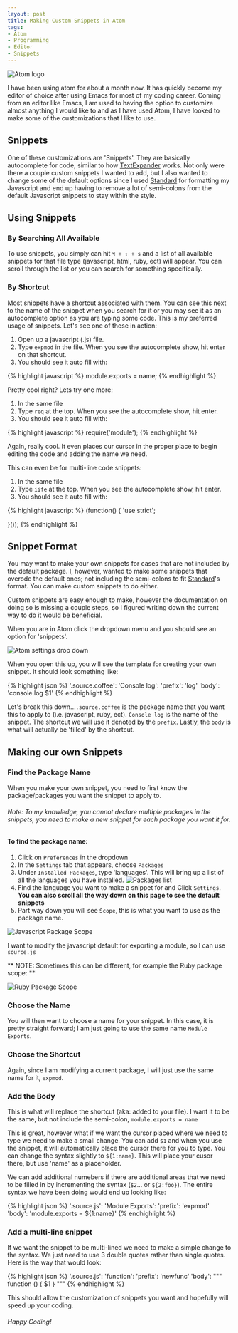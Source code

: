 ```yaml
---
layout: post
title: Making Custom Snippets in Atom
tags:
- Atom
- Programming
- Editor
- Snippets
---
```

![Atom logo](./assets/images/atom-custom-snippets/atom-custom-snippets.png)
<br>

I have been using atom for about a month now. It has quickly become my editor of choice after using Emacs for most of my coding career. Coming from an editor like Emacs, I am used to having the option to customize almost anything I would like to and as I have used Atom, I have looked to make some of the customizations that I like to use.

## Snippets
One of these customizations are 'Snippets'. They are basically autocomplete for code, similar to how [TextExpander](http://textexpander.com) works. Not only were there a couple custom snippets I wanted to add, but I also wanted to change some of the default options since I used [Standard](http://standardjs.com/) for formatting my Javascript and end up having to remove a lot of semi-colons from the default Javascript snippets to stay within the style.

## Using Snippets

### By Searching All Available
To use snippets, you simply can hit `⌥ + ⇧ + s` and a list of all available snippets for that file type (javascript, html, ruby, ect) will appear. You can scroll through the list or you can search for something specifically.

### By Shortcut
Most snippets have a shortcut associated with them. You can see this next to the name of the snippet when you search for it or you may see it as an autocomplete option as you are typing some code. This is my preferred usage of snippets. Let's see one of these in action:
1. Open up a javascript (.js) file.
2. Type `expmod` in the file. When you see the autocomplete show, hit enter on that shortcut.
3. You should see it auto fill with:

{% highlight javascript %}
    module.exports = name;
{% endhighlight %}

Pretty cool right? Lets try one more:
1. In the same file
2. Type `req` at the top. When you see the autocomplete show, hit enter.
3. You should see it auto fill with:

{% highlight javascript %}
    require('module');
{% endhighlight %}

Again, really cool. It even places our cursor in the proper place to begin editing the code and adding the name we need.

This can even be for multi-line code snippets:

1. In the same file
2. Type `iife` at the top. When you see the autocomplete show, hit enter.
3. You should see it auto fill with:

{% highlight javascript %}
  (function() {
    'use strict';

  }());
{% endhighlight %}

## Snippet Format

You may want to make your own snippets for cases that are not included by the default package. I, however, wanted to make some snippets that overode the default ones; not including the semi-colons to fit [Standard](http://standardjs.com/)'s format. You can make custom snippets to do either.

Custom snippets are easy enough to make, however the documentation on doing so is missing a couple steps, so I figured writing down the current way to do it would be beneficial.

When you are in Atom click the dropdown menu and you should see an option for 'snippets'.

![Atom settings drop down](./assets/images/atom-custom-snippets/drop-down.png)

When you open this up, you will see the template for creating your own snippet. It should look something like:

{% highlight json %}
'.source.coffee':
   'Console log':
     'prefix': 'log'
     'body': 'console.log $1'
{% endhighlight %}

Let's break this down...`.source.coffee` is the package name that you want this to apply to (i.e. javascript, ruby, ect). `Console log` is the name of the snippet. The shortcut we will use it denoted by the `prefix`. Lastly, the `body` is what will actually be 'filled' by the shortcut.

## Making our own Snippets

### Find the Package Name
When you make your own snippet, you need to first know the package/packages you want the snippet to apply to.

###### Note: To my knowledge, you cannot declare multiple packages in the snippets, you need to make a new snippet for each package you want it for.

#### To find the package name:

1. Click on `Preferences` in the dropdown
2. In the `Settings` tab that appears, choose `Packages`
3. Under `Installed Packages`, type 'languages'. This will bring up a list of all the languages you have installed.
![Packages list](./assets/images/atom-custom-snippets/installed-packages.png)
4. Find the language you want to make a snippet for and Click `Settings`. __You can also scroll all the way down on this page to see the default snippets__
5. Part way down you will see `Scope`, this is what you want to use as the package name.

![Javascript Package Scope](./assets/images/atom-custom-snippets/package-js.png)

I want to modify the javascript default for exporting a module, so I can use `source.js`

** NOTE: Sometimes this can be different, for example the Ruby package scope: **

![Ruby Package Scope](./assets/images/atom-custom-snippets/package-ruby.png)

### Choose the Name
You will then want to choose a name for your snippet. In this case, it is pretty straight forward; I am just going to use the same name `Module Exports`.

### Choose the Shortcut
Again, since I am modifying a current package, I will just use the same name for it, `expmod`.

### Add the Body
This is what will replace the shortcut (aka: added to your file). I want it to be the same, but not include the semi-colon, `module.exports = name`

This is great, however what if we want the cursor placed where we need to type we need to make a small change. You can add `$1` and when you use the snippet, it will automatically place the cursor there for you to type. You can change the syntax slightly to `${1:name}`. This will place your cusor there, but use 'name' as a placeholder.

We can add additional numebers if there are additional areas that we need to be filled in by incrementing the syntax (`$2`... or `${2:foo}`). The entire syntax we have been doing would end up looking like:

{% highlight json %}
'.source.js':
  'Module Exports':
    'prefix': 'expmod'
    'body': 'module.exports = ${1:name}'
{% endhighlight %}

### Add a multi-line snippet
If we want the snippet to be multi-lined we need to make a simple change to the syntax. We just need to use 3 double quotes rather than single quotes. Here is the way that would look:

{% highlight json %}
'.source.js':
   'function':
     'prefix': 'newfunc'
     'body': """
      function () {
        $1
      }
     """
{% endhighlight %}

This should allow the customization of snippets you want and hopefully will speed up your coding.

###### Happy Coding!
